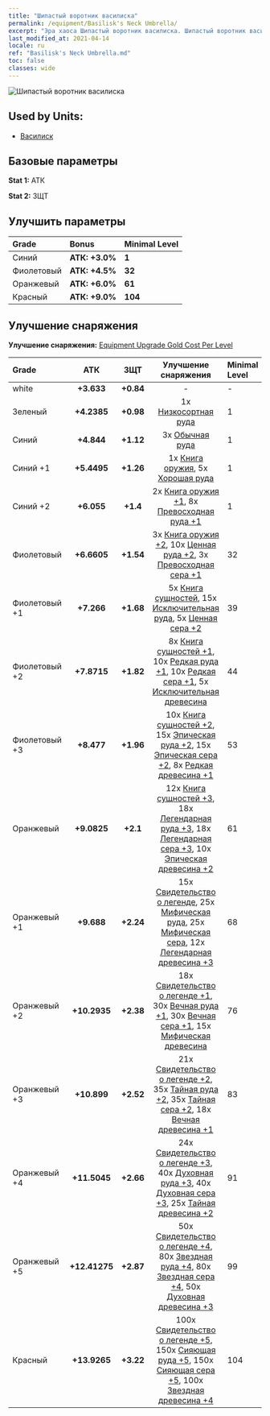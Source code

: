 ```yaml
---
title: "Шипастый воротник василиска"
permalink: /equipment/Basilisk's Neck Umbrella/
excerpt: "Эра хаоса Шипастый воротник василиска. Шипастый воротник василиска"
last_modified_at: 2021-04-14
locale: ru
ref: "Basilisk's Neck Umbrella.md"
toc: false
classes: wide
---
```


  ![Шипастый воротник василиска](/images/e/e_8041.png)

## Used by Units:

* [Василиск](/ru/units/Basilisk/) 


## Базовые параметры
 **Stat 1:** АТК

 **Stat 2:** ЗЩТ

## Улучшить параметры

  |     Grade    |   Bonus | Minimal Level | 
  |:-------------|:--------|:--------------| 
  | Синий | **АТК: +3.0%** | **1** | 
  | Фиолетовый | **АТК: +4.5%** | **32** | 
  | Оранжевый | **АТК: +6.0%** | **61** | 
  | Красный | **АТК: +9.0%** | **104** | 


## Улучшение снаряжения
 **Улучшение снаряжения:** [Equipment Upgrade Gold Cost Per Level](/equipment/EquipmentUpgradeCostPerLevel/) 

  |          Grade      | АТК | ЗЩТ | Улучшение снаряжения | Minimal Level |
  |:--------------------|:---------:|:---------:|:----------------:|:--------------|
  | white | **+3.633** | **+0.84** | - | - |
  | Зеленый | **+4.2385** | **+0.98** | 1x [Низкосортная руда](/ru/Items/mat_1/) | 1 |
  | Синий | **+4.844** | **+1.12** | 3x [Обычная руда](/ru/Items/mat_6/) | 1 |
  | Синий +1 | **+5.4495** | **+1.26** | 1x [Книга оружия](/ru/Items/mat_18/), 5x [Хорошая руда](/ru/Items/mat_12/) | 1 |
  | Синий +2 | **+6.055** | **+1.4** | 2x [Книга оружия +1](/ru/Items/mat_25/), 8x [Превосходная руда +1](/ru/Items/mat_19/) | 1 |
  | Фиолетовый | **+6.6605** | **+1.54** | 3x [Книга оружия +2](/ru/Items/mat_32/), 10x [Ценная руда +2](/ru/Items/mat_26/), 3x [Превосходная сера +1](/ru/Items/mat_22/) | 32 |
  | Фиолетовый +1 | **+7.266** | **+1.68** | 5x [Книга сущностей](/ru/Items/mat_39/), 15x [Исключительная руда](/ru/Items/mat_33/), 5x [Ценная сера +2](/ru/Items/mat_29/) | 39 |
  | Фиолетовый +2 | **+7.8715** | **+1.82** | 8x [Книга сущностей +1](/ru/Items/mat_46/), 10x [Редкая руда +1](/ru/Items/mat_40/), 10x [Редкая сера +1](/ru/Items/mat_43/), 5x [Исключительная древесина](/ru/Items/mat_34/) | 44 |
  | Фиолетовый +3 | **+8.477** | **+1.96** | 10x [Книга сущностей +2](/ru/Items/mat_53/), 15x [Эпическая руда +2](/ru/Items/mat_47/), 15x [Эпическая сера +2](/ru/Items/mat_50/), 8x [Редкая древесина +1](/ru/Items/mat_41/) | 53 |
  | Оранжевый | **+9.0825** | **+2.1** | 12x [Книга сущностей +3](/ru/Items/mat_60/), 18x [Легендарная руда +3](/ru/Items/mat_54/), 18x [Легендарная сера +3](/ru/Items/mat_57/), 10x [Эпическая древесина +2](/ru/Items/mat_48/) | 61 |
  | Оранжевый +1 | **+9.688** | **+2.24** | 15x [Свидетельство о легенде](/ru/Items/mat_67/), 25x [Мифическая руда](/ru/Items/mat_61/), 25x [Мифическая сера](/ru/Items/mat_64/), 12x [Легендарная древесина +3](/ru/Items/mat_55/) | 68 |
  | Оранжевый +2 | **+10.2935** | **+2.38** | 18x [Свидетельство о легенде +1](/ru/Items/mat_74/), 30x [Вечная руда +1](/ru/Items/mat_68/), 30x [Вечная сера +1](/ru/Items/mat_71/), 15x [Мифическая древесина](/ru/Items/mat_62/) | 76 |
  | Оранжевый +3 | **+10.899** | **+2.52** | 21x [Свидетельство о легенде +2](/ru/Items/mat_81/), 35x [Тайная руда +2](/ru/Items/mat_75/), 35x [Тайная сера +2](/ru/Items/mat_78/), 18x [Вечная древесина +1](/ru/Items/mat_69/) | 83 |
  | Оранжевый +4 | **+11.5045** | **+2.66** | 24x [Свидетельство о легенде +3](/ru/Items/mat_88/), 40x [Духовная руда +3](/ru/Items/mat_82/), 40x [Духовная сера +3](/ru/Items/mat_85/), 25x [Тайная древесина +2](/ru/Items/mat_76/) | 91 |
  | Оранжевый +5 | **+12.41275** | **+2.87** | 50x [Свидетельство о легенде +4](/ru/Items/mat_95/), 80x [Звездная руда +4](/ru/Items/mat_89/), 80x [Звездная сера +4](/ru/Items/mat_92/), 50x [Духовная древесина +3](/ru/Items/mat_83/) | 99 |
  | Красный | **+13.9265** | **+3.22** | 100x [Свидетельство о легенде +5](/ru/Items/mat_102/), 150x [Сияющая руда +5](/ru/Items/mat_96/), 150x [Сияющая сера +5](/ru/Items/mat_99/), 100x [Звездная древесина +4](/ru/Items/mat_90/) | 104 |

